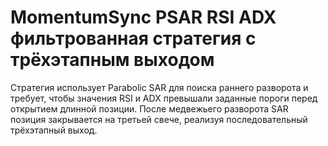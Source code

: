 # MomentumSync PSAR RSI ADX фильтрованная стратегия с трёхэтапным выходом

Стратегия использует Parabolic SAR для поиска раннего разворота и требует, чтобы значения RSI и ADX превышали заданные пороги перед открытием длинной позиции. После медвежьего разворота SAR позиция закрывается на третьей свече, реализуя последовательный трёхэтапный выход.
